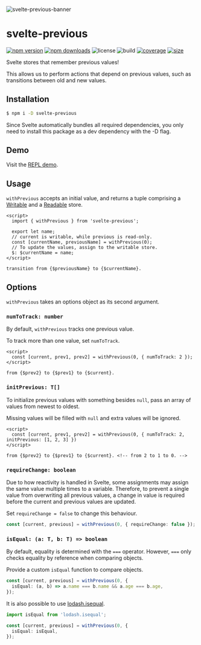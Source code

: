 ![svelte-previous-banner](https://user-images.githubusercontent.com/42545742/102723346-20ac5700-4342-11eb-978d-222a2f4109d5.png)

# svelte-previous

[![npm version](http://img.shields.io/npm/v/svelte-previous.svg)](https://www.npmjs.com/package/svelte-previous)
[![npm downloads](https://img.shields.io/npm/dm/svelte-previous.svg)](https://www.npmjs.com/package/svelte-previous)
![license](https://img.shields.io/npm/l/svelte-previous)
![build](https://img.shields.io/github/actions/workflow/status/bryanmylee/svelte-previous/publish.yml)
[![coverage](https://coveralls.io/repos/github/bryanmylee/svelte-previous/badge.svg?branch=master)](https://coveralls.io/github/bryanmylee/svelte-previous?branch=master)
[![size](https://img.shields.io/bundlephobia/min/svelte-previous)](https://bundlephobia.com/result?p=svelte-previous)

Svelte stores that remember previous values!

This allows us to perform actions that depend on previous values, such as transitions between old and new values.

## Installation

```bash
$ npm i -D svelte-previous
```

Since Svelte automatically bundles all required dependencies, you only need to install this package as a dev dependency with the -D flag.

## Demo

Visit the [REPL demo](https://svelte.dev/repl/1d3e752c51b848e6af264f3244f3e85c?version=3.31.0).

## Usage

`withPrevious` accepts an initial value, and returns a tuple comprising a [Writable](https://svelte.dev/tutorial/writable-stores) and a [Readable](https://svelte.dev/tutorial/readable-stores) store.

```svelte
<script>
  import { withPrevious } from 'svelte-previous';

  export let name;
  // current is writable, while previous is read-only.
  const [currentName, previousName] = withPrevious(0);
  // To update the values, assign to the writable store.
  $: $currentName = name;
</script>

transition from {$previousName} to {$currentName}.
```

## Options

`withPrevious` takes an options object as its second argument.

### `numToTrack: number`

By default, `withPrevious` tracks one previous value.

To track more than one value, set `numToTrack`.

```svelte
<script>
  const [current, prev1, prev2] = withPrevious(0, { numToTrack: 2 });
</script>

from {$prev2} to {$prev1} to {$current}.
```

### `initPrevious: T[]`

To initialize previous values with something besides `null`, pass an array of values from newest to oldest.

Missing values will be filled with `null` and extra values will be ignored.

```svelte
<script>
  const [current, prev1, prev2] = withPrevious(0, { numToTrack: 2, initPrevious: [1, 2, 3] })
</script>

from {$prev2} to {$prev1} to {$current}. <!-- from 2 to 1 to 0. -->
```

### `requireChange: boolean`

Due to how reactivity is handled in Svelte, some assignments may assign the same value multiple times to a variable. Therefore, to prevent a single value from overwriting all previous values, a change in value is required before the current and previous values are updated.

Set `requireChange = false` to change this behaviour.

```ts
const [current, previous] = withPrevious(0, { requireChange: false });
```

### `isEqual: (a: T, b: T) => boolean`

By default, equality is determined with the `===` operator. However, `===` only checks equality by reference when comparing objects.

Provide a custom `isEqual` function to compare objects.

```ts
const [current, previous] = withPrevious(0, {
  isEqual: (a, b) => a.name === b.name && a.age === b.age,
});
```

It is also possible to use [lodash.isequal](https://www.npmjs.com/package/lodash.isequal).

```ts
import isEqual from 'lodash.isequal';

const [current, previous] = withPrevious(0, {
  isEqual: isEqual,
});
```
